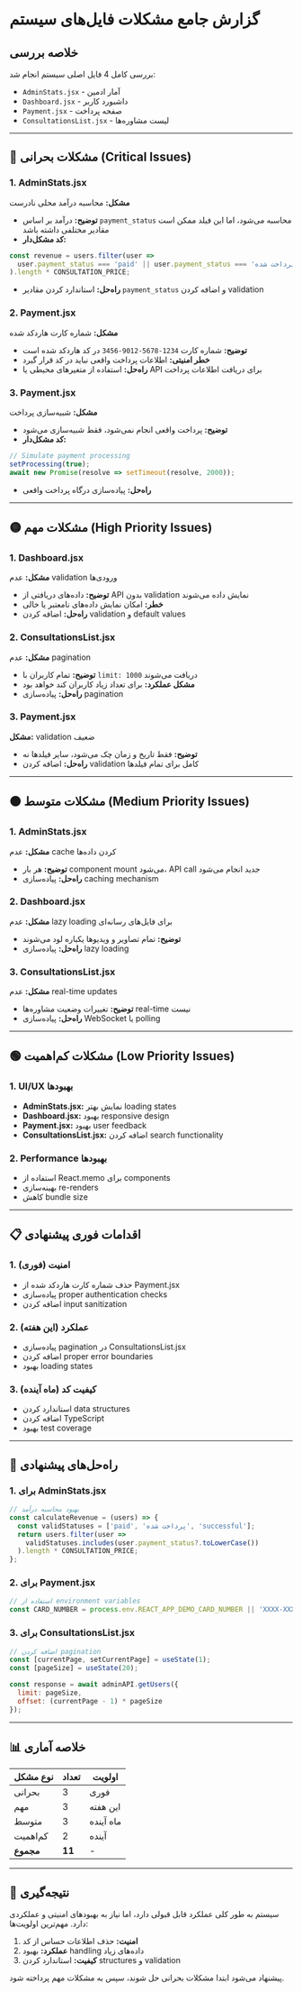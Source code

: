 # گزارش جامع مشکلات فایل‌های سیستم

## خلاصه بررسی
بررسی کامل 4 فایل اصلی سیستم انجام شد:
- `AdminStats.jsx` - آمار ادمین
- `Dashboard.jsx` - داشبورد کاربر
- `Payment.jsx` - صفحه پرداخت
- `ConsultationsList.jsx` - لیست مشاوره‌ها

---

## 🔴 مشکلات بحرانی (Critical Issues)

### 1. AdminStats.jsx
**مشکل:** محاسبه درآمد محلی نادرست
- **توضیح:** درآمد بر اساس `payment_status` محاسبه می‌شود، اما این فیلد ممکن است مقادیر مختلفی داشته باشد
- **کد مشکل‌دار:**
```javascript
const revenue = users.filter(user => 
  user.payment_status === 'paid' || user.payment_status === 'پرداخت شده'
).length * CONSULTATION_PRICE;
```
- **راه‌حل:** استاندارد کردن مقادیر `payment_status` و اضافه کردن validation

### 2. Payment.jsx
**مشکل:** شماره کارت هاردکد شده
- **توضیح:** شماره کارت `1234-5678-9012-3456` در کد هاردکد شده است
- **خطر امنیتی:** اطلاعات پرداخت واقعی نباید در کد قرار گیرد
- **راه‌حل:** استفاده از متغیرهای محیطی یا API برای دریافت اطلاعات پرداخت

### 3. Payment.jsx
**مشکل:** شبیه‌سازی پرداخت
- **توضیح:** پرداخت واقعی انجام نمی‌شود، فقط شبیه‌سازی می‌شود
- **کد مشکل‌دار:**
```javascript
// Simulate payment processing
setProcessing(true);
await new Promise(resolve => setTimeout(resolve, 2000));
```
- **راه‌حل:** پیاده‌سازی درگاه پرداخت واقعی

---

## 🟡 مشکلات مهم (High Priority Issues)

### 1. Dashboard.jsx
**مشکل:** عدم validation ورودی‌ها
- **توضیح:** داده‌های دریافتی از API بدون validation نمایش داده می‌شوند
- **خطر:** امکان نمایش داده‌های نامعتبر یا خالی
- **راه‌حل:** اضافه کردن validation و default values

### 2. ConsultationsList.jsx
**مشکل:** عدم pagination
- **توضیح:** تمام کاربران با `limit: 1000` دریافت می‌شوند
- **مشکل عملکرد:** برای تعداد زیاد کاربران کند خواهد بود
- **راه‌حل:** پیاده‌سازی pagination

### 3. Payment.jsx
**مشکل:** validation ضعیف
- **توضیح:** فقط تاریخ و زمان چک می‌شود، سایر فیلدها نه
- **راه‌حل:** اضافه کردن validation کامل برای تمام فیلدها

---

## 🟠 مشکلات متوسط (Medium Priority Issues)

### 1. AdminStats.jsx
**مشکل:** عدم cache کردن داده‌ها
- **توضیح:** هر بار component mount می‌شود، API call جدید انجام می‌شود
- **راه‌حل:** پیاده‌سازی caching mechanism

### 2. Dashboard.jsx
**مشکل:** عدم lazy loading برای فایل‌های رسانه‌ای
- **توضیح:** تمام تصاویر و ویدیوها یکباره لود می‌شوند
- **راه‌حل:** پیاده‌سازی lazy loading

### 3. ConsultationsList.jsx
**مشکل:** عدم real-time updates
- **توضیح:** تغییرات وضعیت مشاوره‌ها real-time نیست
- **راه‌حل:** پیاده‌سازی WebSocket یا polling

---

## 🟢 مشکلات کم‌اهمیت (Low Priority Issues)

### 1. UI/UX بهبودها
- **AdminStats.jsx:** نمایش بهتر loading states
- **Dashboard.jsx:** بهبود responsive design
- **Payment.jsx:** بهبود user feedback
- **ConsultationsList.jsx:** اضافه کردن search functionality

### 2. Performance بهبودها
- استفاده از React.memo برای components
- بهینه‌سازی re-renders
- کاهش bundle size

---

## 📋 اقدامات فوری پیشنهادی

### 1. امنیت (فوری)
- حذف شماره کارت هاردکد شده از Payment.jsx
- پیاده‌سازی proper authentication checks
- اضافه کردن input sanitization

### 2. عملکرد (این هفته)
- پیاده‌سازی pagination در ConsultationsList.jsx
- اضافه کردن proper error boundaries
- بهبود loading states

### 3. کیفیت کد (ماه آینده)
- استاندارد کردن data structures
- اضافه کردن TypeScript
- بهبود test coverage

---

## 🔧 راه‌حل‌های پیشنهادی

### 1. برای AdminStats.jsx
```javascript
// بهبود محاسبه درآمد
const calculateRevenue = (users) => {
  const validStatuses = ['paid', 'پرداخت شده', 'successful'];
  return users.filter(user => 
    validStatuses.includes(user.payment_status?.toLowerCase())
  ).length * CONSULTATION_PRICE;
};
```

### 2. برای Payment.jsx
```javascript
// استفاده از environment variables
const CARD_NUMBER = process.env.REACT_APP_DEMO_CARD_NUMBER || 'XXXX-XXXX-XXXX-XXXX';
```

### 3. برای ConsultationsList.jsx
```javascript
// اضافه کردن pagination
const [currentPage, setCurrentPage] = useState(1);
const [pageSize] = useState(20);

const response = await adminAPI.getUsers({ 
  limit: pageSize, 
  offset: (currentPage - 1) * pageSize 
});
```

---

## 📊 خلاصه آماری

| نوع مشکل | تعداد | اولویت |
|----------|-------|--------|
| بحرانی | 3 | فوری |
| مهم | 3 | این هفته |
| متوسط | 3 | ماه آینده |
| کم‌اهمیت | 2 | آینده |
| **مجموع** | **11** | - |

---

## 🎯 نتیجه‌گیری

سیستم به طور کلی عملکرد قابل قبولی دارد، اما نیاز به بهبودهای امنیتی و عملکردی دارد. مهم‌ترین اولویت‌ها:

1. **امنیت:** حذف اطلاعات حساس از کد
2. **عملکرد:** بهبود handling داده‌های زیاد
3. **کیفیت:** استاندارد کردن structures و validation

پیشنهاد می‌شود ابتدا مشکلات بحرانی حل شوند، سپس به مشکلات مهم پرداخته شود.